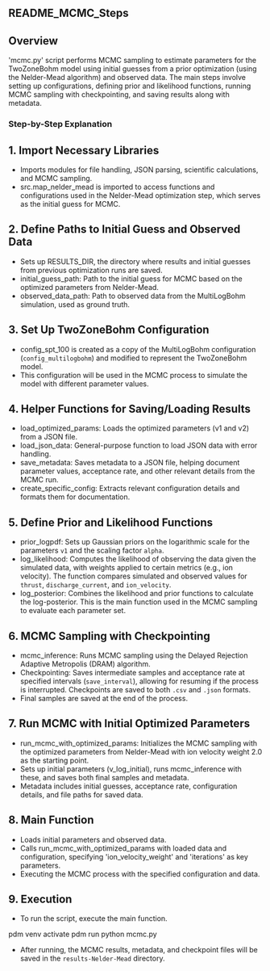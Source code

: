 
## README_MCMC_Steps

## Overview
'mcmc.py' script performs MCMC sampling to estimate parameters for the TwoZoneBohm model using initial guesses from a prior optimization (using the Nelder-Mead algorithm) and observed data. The main steps involve setting up configurations, defining prior and likelihood functions, running MCMC sampling with checkpointing, and saving results along with metadata.

### Step-by-Step Explanation

## 1. Import Necessary Libraries
   - Imports modules for file handling, JSON parsing, scientific calculations, and MCMC sampling.
   - src.map_nelder_mead is imported to access functions and configurations used in the Nelder-Mead optimization step, which serves as the initial guess for MCMC.

## 2. Define Paths to Initial Guess and Observed Data
   - Sets up RESULTS_DIR, the directory where results and initial guesses from previous optimization runs are saved.
   - initial_guess_path: Path to the initial guess for MCMC based on the optimized parameters from Nelder-Mead.
   - observed_data_path: Path to observed data from the MultiLogBohm simulation, used as ground truth.

## 3. Set Up TwoZoneBohm Configuration
   - config_spt_100 is created as a copy of the MultiLogBohm configuration (`config_multilogbohm`) and modified to represent the TwoZoneBohm model.
   - This configuration will be used in the MCMC process to simulate the model with different parameter values.

## 4. Helper Functions for Saving/Loading Results
   - load_optimized_params: Loads the optimized parameters (v1 and v2) from a JSON file.
   - load_json_data: General-purpose function to load JSON data with error handling.
   - save_metadata: Saves metadata to a JSON file, helping document parameter values, acceptance rate, and other relevant details from the MCMC run.
   - create_specific_config: Extracts relevant configuration details and formats them for documentation.

## 5. Define Prior and Likelihood Functions
   - prior_logpdf: Sets up Gaussian priors on the logarithmic scale for the parameters `v1` and the scaling factor `alpha`.
   - log_likelihood: Computes the likelihood of observing the data given the simulated data, with weights applied to certain metrics (e.g., ion velocity). The function compares simulated and observed values for `thrust`, `discharge_current`, and `ion_velocity`.
   - log_posterior: Combines the likelihood and prior functions to calculate the log-posterior. This is the main function used in the MCMC sampling to evaluate each parameter set.

## 6. MCMC Sampling with Checkpointing
   - mcmc_inference: Runs MCMC sampling using the Delayed Rejection Adaptive Metropolis (DRAM) algorithm. 
   - Checkpointing: Saves intermediate samples and acceptance rate at specified intervals (`save_interval`), allowing for resuming if the process is interrupted. Checkpoints are saved to both `.csv` and `.json` formats.
   - Final samples are saved at the end of the process.

## 7. Run MCMC with Initial Optimized Parameters
   - run_mcmc_with_optimized_params: Initializes the MCMC sampling with the optimized parameters from Nelder-Mead with ion velocity weight 2.0 as the starting point.
   - Sets up initial parameters (v_log_initial), runs mcmc_inference with these, and saves both final samples and metadata.
   - Metadata includes initial guesses, acceptance rate, configuration details, and file paths for saved data.

## 8. Main Function
   - Loads initial parameters and observed data.
   - Calls run_mcmc_with_optimized_params with loaded data and configuration, specifying 'ion_velocity_weight' and 'iterations' as key parameters.
   - Executing the MCMC process with the specified configuration and data.

## 9. Execution
   - To run the script, execute the main function. 

   pdm venv activate
   pdm run python mcmc.py

   - After running, the MCMC results, metadata, and checkpoint files will be saved in the `results-Nelder-Mead` directory.
